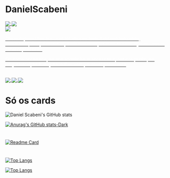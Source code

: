 # DanielScabeni

<a href="https://github.com/DanielScabeni">
  <img align="center" src="https://github-readme-stats.vercel.app/api?username=DanielScabeni&show_icons=true&card_width=130&theme=chartreuse-dark" />
</a>
<a href="https://github.com/DanielScabeni">
  <img align="center" src="https://github-readme-stats.vercel.app/api?username=DanielScabeni&show_icons=true&card_width=130&theme=dark#gh-dark-mode-only" />
</a>

<br>

<a href="https://github.com/DanielScabeni/Random-Things">
  <img align="center" src="https://github-readme-stats.vercel.app/api/pin/?username=DanielScabeni&repo=Random-Things" />
</a>
<a href="https://github.com/DanielScabeni/Random-Things">
  <p style="color: white;">These repositories are used for various tests between functions, commands, files, directories, code variables, or even to save layouts used in other repositories</p>
  <p style="color: white;">On some occasions, no one should have access to it, but it is public, be very careful, as it may have files with personal passwords</p>
</a>

<br>

<a href="https://github.com/DanielScabeni">
  <img align="center" src="https://github-readme-stats.vercel.app/api/top-langs/?username=DanielScabeni&layout=donut-vertical" />
</a>
<a href="https://github.com/DanielScabeni">
  <img align="center" src="https://github-readme-stats.vercel.app/api/top-langs/?username=DanielScabeni&langs_count=8)](https://github.com/DanielScabeni" />
</a>
<a href="https://github.com/DanielScabeni">
  <img align="center" src="https://github-readme-stats.vercel.app/api/top-langs/?username=DanielScabeni&layout=pie" />
</a>

# Só os cards


![Daniel Scabeni's GitHub stats](https://github-readme-stats.vercel.app/api?username=DanielScabeni&show_icons=true&theme=chartreuse-dark)


[![Anurag's GitHub stats-Dark](https://github-readme-stats.vercel.app/api?username=DanielScabeni&show_icons=true&theme=dark#gh-dark-mode-only)](https://github.com/DanielScabeni)

#

[![Readme Card](https://github-readme-stats.vercel.app/api/pin/?username=DanielScabeni&repo=Random-Things)](https://github.com/DanielScabeni/Random-Things)

#

[![Top Langs](https://github-readme-stats.vercel.app/api/top-langs/?username=DanielScabeni&layout=donut-vertical)](https://github.com/DanielScabeni)

[![Top Langs](https://github-readme-stats.vercel.app/api/top-langs/?username=DanielScabeni&langs_count=8)](https://github.com/DanielScabeni)

